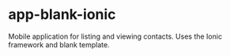 # app-blank-ionic
 Mobile application for listing and viewing contacts. Uses the Ionic framework and blank template.
